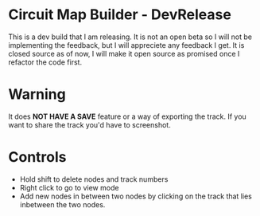 # Circuit Map Builder - DevRelease
This is a dev build that I am releasing. It is not an open beta so I will not be implementing the feedback, but I will appreciete any feedback I get.
It is closed source as of now, I will make it open source as promised once I refactor the code first.
# Warning
It does **NOT HAVE A SAVE** feature or a way of exporting the track. If you want to share the track you'd have to screenshot. 
# Controls
- Hold shift to delete nodes and track numbers
- Right click to go to view mode
- Add new nodes in between two nodes by clicking on the track that lies inbetween the two nodes.
